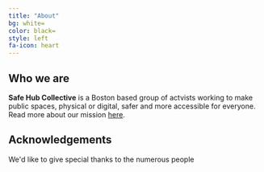```yaml
---
title: "About"
bg: white=
color: black=
style: left
fa-icon: heart
---
```


<h2>Who we are </h2>
<strong>Safe Hub Collective</strong> is a Boston based group of actvists working to make public spaces, physical or digital, safer and more accessible for everyone. Read more about our mission <a href="http://safehubcollective.org/about">here</a>.

<h2>Acknowledgements</h2>
We'd like to give special thanks to the numerous people 


